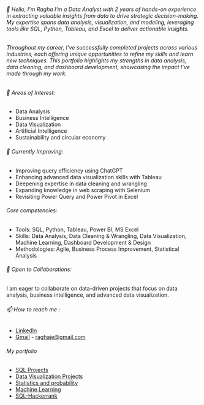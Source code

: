 ###### 👋 Hello, I'm Ragha I’m a Data Analyst with 2 years of hands-on experience in extracting valuable insights from data to drive strategic decision-making. My expertise spans data analysis, visualization, and modeling, leveraging tools like SQL, Python, Tableau, and Excel to deliver actionable insights.

###### Throughout my career, I’ve successfully completed projects across various industries, each offering unique opportunities to refine my skills and learn new techniques. This portfolio highlights my strengths in data analysis, data cleaning, and dashboard development, showcasing the impact I’ve made through my work.

###### 👀 Areas of Interest:
 - Data Analysis
 - Business Intelligence
 - Data Visualization
 - Artificial Intelligence
 - Sustainability and circular economy
   
###### 🌱 Currently Improving:
- Improving query efficiency using ChatGPT
- Enhancing advanced data visualization skills with Tableau
- Deepening expertise in data cleaning and wrangling
- Expanding knowledge in web scraping with Selenium
- Revisiting Power Query and Power Pivot in Excel

###### Core competencies:
- Tools: SQL, Python, Tableau, Power BI, MS Excel
- Skills: Data Analysis, Data Cleaning & Wrangling, Data Visualization, Machine Learning, Dashboard Development & Design
- Methodologies: Agile, Business Process Improvement, Statistical Analysis

###### 💞️  Open to Collaborations:
I am eager to collaborate on data-driven projects that focus on data analysis, business intelligence, and advanced data visualization.

###### 📫 How to reach me :
 - [LinkedIn](https://www.linkedin.com/in/raghavendraprasad9/)
 - [Gmail](mailto:raghaje@gmail.com) - raghaje@gmail.com
 
###### My portfolio
  - [SQL Projects](https://github.com/stragod/SQL-projects)
  - [Data Visualization Projects](https://github.com/stragod/data-visualization-projects)
  - [Statistics and probability](https://github.com/stragod/Gas-Leak-Detection)
  - [Machine Learning](https://github.com/stragod/parkinsons-detection-)
  - [SQL-Hackerrank](https://github.com/stragod/SQL-hackerranksolutions) 
<!---
stragod/stragod is a ✨ special ✨ repository because its `README.md` (this file) appears on your GitHub profile.
You can click the Preview link to take a look at your changes.
--->
